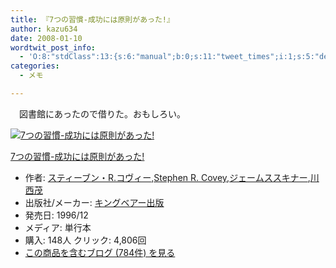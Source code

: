 ```yaml
---
title: 『7つの習慣-成功には原則があった!』
author: kazu634
date: 2008-01-10
wordtwit_post_info:
  - 'O:8:"stdClass":13:{s:6:"manual";b:0;s:11:"tweet_times";i:1;s:5:"delay";i:0;s:7:"enabled";i:1;s:10:"separation";s:2:"60";s:7:"version";s:3:"3.7";s:14:"tweet_template";b:0;s:6:"status";i:2;s:6:"result";a:0:{}s:13:"tweet_counter";i:2;s:13:"tweet_log_ids";a:1:{i:0;i:3593;}s:9:"hash_tags";a:0:{}s:8:"accounts";a:1:{i:0;s:7:"kazu634";}}'
categories:
  - メモ

---
```

<div class="section">
<p>
    　図書館にあったので借りた。おもしろい。
</p>
  
<div class="hatena-asin-detail">
<a href="http://www.amazon.co.jp/dp/4906638015/?tag=hatena_st1-22&ascsubtag=d-7ibv" onclick="__gaTracker('send', 'event', 'outbound-article', 'http://www.amazon.co.jp/dp/4906638015/?tag=hatena_st1-22&ascsubtag=d-7ibv', '');"><img src="https://images-na.ssl-images-amazon.com/images/I/51JHD9GEK0L._SL160_.jpg" class="hatena-asin-detail-image" alt="7つの習慣-成功には原則があった!" title="7つの習慣-成功には原則があった!" /></a></p> 
    
<div class="hatena-asin-detail-info">
<p class="hatena-asin-detail-title">
<a href="http://www.amazon.co.jp/dp/4906638015/?tag=hatena_st1-22&ascsubtag=d-7ibv" onclick="__gaTracker('send', 'event', 'outbound-article', 'http://www.amazon.co.jp/dp/4906638015/?tag=hatena_st1-22&ascsubtag=d-7ibv', '7つの習慣-成功には原則があった!');">7つの習慣-成功には原則があった!</a>
</p>
      
<ul>
<li>
<span class="hatena-asin-detail-label">作者:</span> <a href="http://d.hatena.ne.jp/keyword/%A5%B9%A5%C6%A5%A3%A1%BC%A5%D6%A5%F3%A1%A6R%2E%A5%B3%A5%F4%A5%A3%A1%BC" onclick="__gaTracker('send', 'event', 'outbound-article', 'http://d.hatena.ne.jp/keyword/%A5%B9%A5%C6%A5%A3%A1%BC%A5%D6%A5%F3%A1%A6R%2E%A5%B3%A5%F4%A5%A3%A1%BC', 'スティーブン・R.コヴィー');" class="keyword">スティーブン・R.コヴィー</a>,<a href="http://d.hatena.ne.jp/keyword/Stephen%20R%2E%20Covey" onclick="__gaTracker('send', 'event', 'outbound-article', 'http://d.hatena.ne.jp/keyword/Stephen%20R%2E%20Covey', 'Stephen R. Covey');" class="keyword">Stephen R. Covey</a>,<a href="http://d.hatena.ne.jp/keyword/%A5%B8%A5%A7%A1%BC%A5%E0%A5%B9%A5%B9%A5%AD%A5%CA%A1%BC" onclick="__gaTracker('send', 'event', 'outbound-article', 'http://d.hatena.ne.jp/keyword/%A5%B8%A5%A7%A1%BC%A5%E0%A5%B9%A5%B9%A5%AD%A5%CA%A1%BC', 'ジェームススキナー');" class="keyword">ジェームススキナー</a>,<a href="http://d.hatena.ne.jp/keyword/%C0%EE%C0%BE%CC%D0" onclick="__gaTracker('send', 'event', 'outbound-article', 'http://d.hatena.ne.jp/keyword/%C0%EE%C0%BE%CC%D0', '川西茂');" class="keyword">川西茂</a>
</li>
<li>
<span class="hatena-asin-detail-label">出版社/メーカー:</span> <a href="http://d.hatena.ne.jp/keyword/%A5%AD%A5%F3%A5%B0%A5%D9%A5%A2%A1%BC%BD%D0%C8%C7" onclick="__gaTracker('send', 'event', 'outbound-article', 'http://d.hatena.ne.jp/keyword/%A5%AD%A5%F3%A5%B0%A5%D9%A5%A2%A1%BC%BD%D0%C8%C7', 'キングベアー出版');" class="keyword">キングベアー出版</a>
</li>
<li>
<span class="hatena-asin-detail-label">発売日:</span> 1996/12
</li>
<li>
<span class="hatena-asin-detail-label">メディア:</span> 単行本
</li>
<li>
<span class="hatena-asin-detail-label">購入</span>: 148人 <span class="hatena-asin-detail-label">クリック</span>: 4,806回
</li>
<li>
<a href="http://d.hatena.ne.jp/asin/4906638015" onclick="__gaTracker('send', 'event', 'outbound-article', 'http://d.hatena.ne.jp/asin/4906638015', 'この商品を含むブログ (784件) を見る');" target="_blank">この商品を含むブログ (784件) を見る</a>
</li>
</ul>
</div>
    
<div class="hatena-asin-detail-foot">
</div>
</div>
</div>
